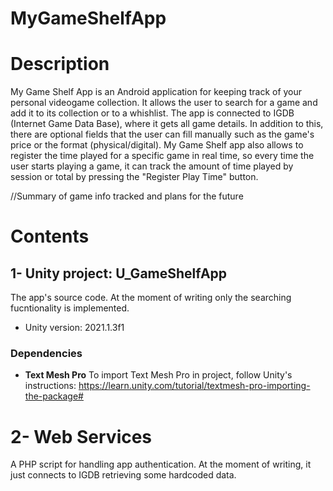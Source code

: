 # MyGameShelfApp

# Description
My Game Shelf App is an Android application for keeping track of your personal videogame collection. It allows the user to search for a game and add it to its collection or to a whishlist. The app is connected to IGDB (Internet Game Data Base), where it gets all game details. In addition to this, there are optional fields that the user can fill manually such as the game's price or the format (physical/digital). My Game Shelf app also allows to register the time played for a specific game in real time, so every time the user starts playing a game, it can track the amount of time played by session or total by pressing the "Register Play Time" button.

//Summary of game info tracked and plans for the future

# Contents

## 1- Unity project: U_GameShelfApp

The app's source code. At the moment of writing only the searching fucntionality is implemented.

- Unity version: 2021.1.3f1

### Dependencies

* **Text Mesh Pro**
To import Text Mesh Pro in project, follow Unity's instructions:
https://learn.unity.com/tutorial/textmesh-pro-importing-the-package#


# 2- Web Services

A PHP script for handling app authentication. At the moment of writing, it just connects to IGDB retrieving some hardcoded data.


